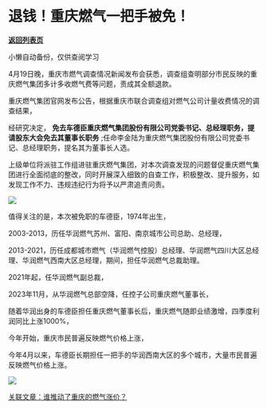 # 退钱！重庆燃气一把手被免！

[**返回列表页**](/gzh/政事堂2019)

小懒自动备份，仅供查阅学习

4月19日晚，重庆市燃气调查情况新闻发布会获悉，调查组查明部分市民反映的重庆燃气集团多计多收燃气费等问题，责成其全额退款。

重庆燃气集团官网发布公告，根据重庆市联合调查组对燃气公司计量收费情况的调查结果，  

经研究决定， **免去车德臣重庆燃气集团股份有限公司党委书记、总经理职务，提请股东大会免去其董事长职务**
;任命李金陆为重庆燃气集团股份有限公司党委书记、总经理职务，提名其为董事长人选。

上级单位将派驻工作组进驻重庆燃气集团，对本次调查发现的问题督促重庆燃气集团进行全面彻底的整改，同时开展深入细致的自查工作，积极整改、提升服务，如发现工作不力、违规违纪行为将予以严肃追责问责。

![](https://mmbiz.qpic.cn/mmbiz_jpg/rxhS23yu8cN6SmticbupRxnBTGia7ZaSAGpILsb86wUzic2n2SWxwkib0pwSbNmkupug67ibx7ehze7t1Lm0gpItXicg/640?wx_fmt=jpeg&from;=appmsg)

值得关注的是，本次被免职的车德臣，1974年出生，

2003-2013，历任华润燃气苏州、富阳、南京城市公司总助、总经理，

2013-2021，历任成都城市燃气（华润燃气控股）总经理、华润燃气四川大区总经理、华润燃气西南大区总经理，期间，担任华润燃气总裁助理。  

2021年起，任华润燃气副总裁，

2023年11月，从华润燃气总部空降，任控子公司重庆燃气董事长，  

随着华润出身的车德臣担任重庆燃气董事长后，重庆燃气随即业绩激增，四季度利润同比上涨1000%，

今年开始，重庆市民普遍反映燃气价格上涨，

今年4月以来，车德臣长期担任一把手的华润西南大区的多个城市，大量市民普遍反映燃气价格上涨。

![](https://mmbiz.qpic.cn/mmbiz_jpg/rxhS23yu8cN6SmticbupRxnBTGia7ZaSAGKPsFiamTKTR0mKAia7UiaYP1zebgQhicCicwG8wfXRYeyyOC3oZ2tibickiaxQ/640?wx_fmt=jpeg&from;=appmsg)

[关联文章：谁推动了重庆的燃气涨价？](http://mp.weixin.qq.com/s?__biz=MzAwMzU1ODAwOQ==&mid=2650403624&idx=1&sn=5a01eb0ad54183f27d2c7cc2063e62bb&chksm=83340c3eb44385284ece066db27a5869956059cebaca2ac75a246a04de007ee3785703c52141&scene=21#wechat_redirect)  

